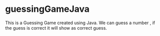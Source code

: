 # guessingGameJava
This is a Guessing Game created using Java. We can guess a number , if the guess is correct it will show as correct guess.
